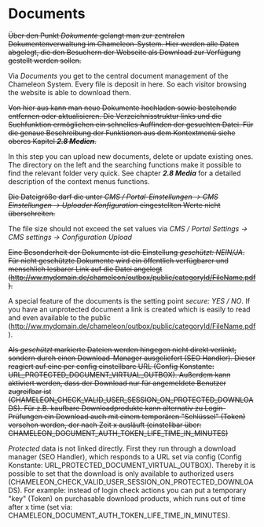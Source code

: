 # Documents

~~Über den Punkt *Dokumente* gelangt man zur zentralen Dokumentenverwaltung im Chameleon-System. Hier werden alle Daten abgelegt, die den Besuchern der Webseite als Download zur Verfügung gestellt werden sollen.~~

Via *Documents* you get to the central document management of the Chameleon System. Every file is deposit in here. So each visitor browsing the website is able to download them.

~~Von hier aus kann man neue Dokumente hochladen sowie bestehende entfernen oder aktualisieren. Die Verzeichnisstruktur links und die Suchfunktion ermöglichen ein schnelles Auffinden der gesuchten Datei.
Für die genaue Beschreibung der Funktionen aus dem Kontextmenü siehe oberes Kapitel ***2.8 Medien***.~~

In this step you can upload new documents, delete or update existing ones. The directory on the left and the searching functions make it possible to find the relevant folder very quick. See chapter ***2.8 Media*** for a detailed description of the context menus functions.

~~Die Dateigröße darf die unter *CMS / Portal-Einstellungen → CMS Einstellungen → Uploader Konfiguration* eingestellten Werte nicht überschreiten.~~

The file size should not exceed the set values via *CMS / Portal Settings -> CMS settings -> Configuration Upload*

~~Eine Besonderheit der Dokumente ist die Einstellung *geschützt: NEIN/JA*. Für nicht geschützte Dokumente wird ein öffentlich verfügbarer und menschlich lesbarer Link auf die Datei angelegt (http://ww.mydomain.de/chameleon/outbox/public/categoryId/FileName.pdf).~~

A special feature of the documents is the setting point *secure: YES / NO*. If you have an unprotected document a link is created which is easily to read and even available to the public (http://ww.mydomain.de/chameleon/outbox/public/categoryId/FileName.pdf). 

~~Als *geschützt* markierte Dateien werden hingegen nicht direkt verlinkt, sondern durch einen Download-Manager ausgeliefert (SEO Handler). Dieser reagiert auf eine per config einstellbare URL (Config Konstante: URL_PROTECTED_DOCUMENT_VIRTUAL_OUTBOX). Außerdem kann aktiviert werden, dass der Download nur für angemeldete Benutzer zugreifbar ist (CHAMELEON_CHECK_VALID_USER_SESSION_ON_PROTECTED_DOWNLOADS). Für z.B. kaufbare Downloadprodukte kann alternativ zu Login-Prüfungen ein Download auch mit einem temporären "Schlüssel" (Token) versehen werden, der nach Zeit x ausläuft (einstellbar über: CHAMELEON_DOCUMENT_AUTH_TOKEN_LIFE_TIME_IN_MINUTES)~~

*Protected* data is not linked directly. First they run through a download manager (SEO Handler), which responds to a URL set via config (Config Konstante: URL_PROTECTED_DOCUMENT_VIRTUAL_OUTBOX). Thereby it is possible to set that the download is only available to authorized users (CHAMELEON_CHECK_VALID_USER_SESSION_ON_PROTECTED_DOWNLOADS). For example: instead of login check actions you can put a temporary "key" (Token) on purchasable download products, which runs out of time after x time (set via: CHAMELEON_DOCUMENT_AUTH_TOKEN_LIFE_TIME_IN_MINUTES).